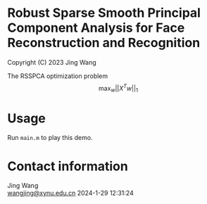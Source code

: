 # Robust Sparse Smooth Principal Component Analysis for Face Reconstruction and Recognition
Copyright (C) 2023 Jing Wang

The RSSPCA optimization problem
$$\mathop{\max}_{w}||X^Tw||_1$$

# Usage
Run `main.m` to play this demo. 

# Contact information
Jing Wang  
wangjing@xynu.edu.cn
2024-1-29 12:31:24
